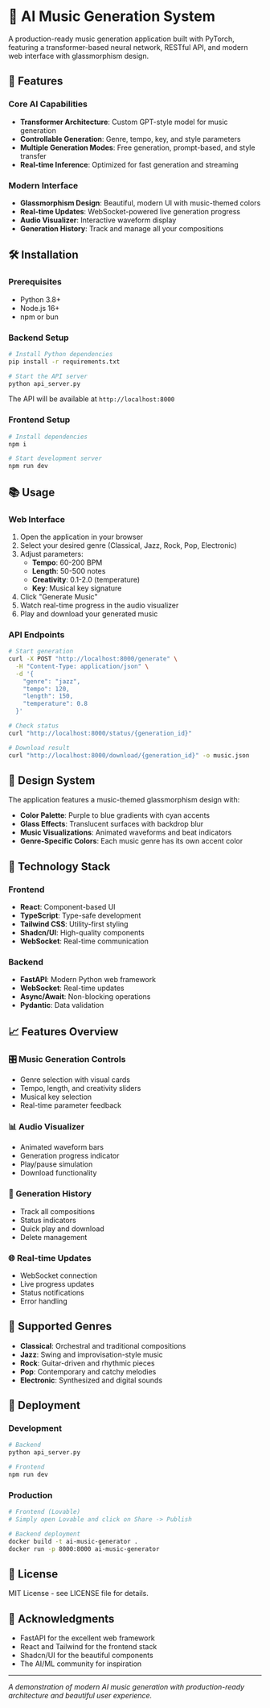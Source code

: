 # 🎵 AI Music Generation System

A production-ready music generation application built with PyTorch, featuring a transformer-based neural network, RESTful API, and modern web interface with glassmorphism design.

## 🚀 Features

### Core AI Capabilities
- **Transformer Architecture**: Custom GPT-style model for music generation
- **Controllable Generation**: Genre, tempo, key, and style parameters
- **Multiple Generation Modes**: Free generation, prompt-based, and style transfer
- **Real-time Inference**: Optimized for fast generation and streaming

### Modern Interface
- **Glassmorphism Design**: Beautiful, modern UI with music-themed colors
- **Real-time Updates**: WebSocket-powered live generation progress
- **Audio Visualizer**: Interactive waveform display
- **Generation History**: Track and manage all your compositions

## 🛠️ Installation

### Prerequisites
- Python 3.8+
- Node.js 16+
- npm or bun

### Backend Setup

```bash
# Install Python dependencies
pip install -r requirements.txt

# Start the API server
python api_server.py
```

The API will be available at `http://localhost:8000`

### Frontend Setup

```bash
# Install dependencies
npm i

# Start development server  
npm run dev
```

## 📚 Usage

### Web Interface

1. Open the application in your browser
2. Select your desired genre (Classical, Jazz, Rock, Pop, Electronic)
3. Adjust parameters:
   - **Tempo**: 60-200 BPM
   - **Length**: 50-500 notes
   - **Creativity**: 0.1-2.0 (temperature)
   - **Key**: Musical key signature
4. Click "Generate Music"
5. Watch real-time progress in the audio visualizer
6. Play and download your generated music

### API Endpoints

```bash
# Start generation
curl -X POST "http://localhost:8000/generate" \
  -H "Content-Type: application/json" \
  -d '{
    "genre": "jazz",
    "tempo": 120,
    "length": 150,
    "temperature": 0.8
  }'

# Check status
curl "http://localhost:8000/status/{generation_id}"

# Download result
curl "http://localhost:8000/download/{generation_id}" -o music.json
```

## 🎨 Design System

The application features a music-themed glassmorphism design with:

- **Color Palette**: Purple to blue gradients with cyan accents
- **Glass Effects**: Translucent surfaces with backdrop blur
- **Music Visualizations**: Animated waveforms and beat indicators
- **Genre-Specific Colors**: Each music genre has its own accent color

## 🔧 Technology Stack

### Frontend
- **React**: Component-based UI
- **TypeScript**: Type-safe development
- **Tailwind CSS**: Utility-first styling
- **Shadcn/UI**: High-quality components
- **WebSocket**: Real-time communication

### Backend
- **FastAPI**: Modern Python web framework
- **WebSocket**: Real-time updates
- **Async/Await**: Non-blocking operations
- **Pydantic**: Data validation

## 📈 Features Overview

### 🎛️ Music Generation Controls
- Genre selection with visual cards
- Tempo, length, and creativity sliders
- Musical key selection
- Real-time parameter feedback

### 📊 Audio Visualizer
- Animated waveform bars
- Generation progress indicator
- Play/pause simulation
- Download functionality

### 📝 Generation History
- Track all compositions
- Status indicators
- Quick play and download
- Delete management

### 🌐 Real-time Updates
- WebSocket connection
- Live progress updates
- Status notifications
- Error handling

## 🎵 Supported Genres

- **Classical**: Orchestral and traditional compositions
- **Jazz**: Swing and improvisation-style music
- **Rock**: Guitar-driven and rhythmic pieces
- **Pop**: Contemporary and catchy melodies
- **Electronic**: Synthesized and digital sounds

## 🚀 Deployment

### Development
```bash
# Backend
python api_server.py

# Frontend
npm run dev
```

### Production
```bash
# Frontend (Lovable)
# Simply open Lovable and click on Share -> Publish

# Backend deployment
docker build -t ai-music-generator .
docker run -p 8000:8000 ai-music-generator
```

## 📄 License

MIT License - see LICENSE file for details.

## 🙏 Acknowledgments

- FastAPI for the excellent web framework
- React and Tailwind for the frontend stack
- Shadcn/UI for the beautiful components
- The AI/ML community for inspiration

---

*A demonstration of modern AI music generation with production-ready architecture and beautiful user experience.*
